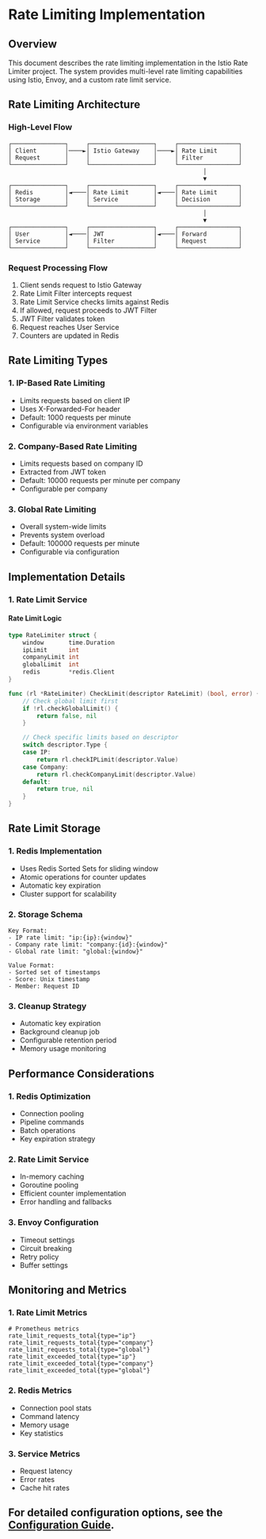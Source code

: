 # Rate Limiting Implementation

## Overview

This document describes the rate limiting implementation in the Istio Rate Limiter project. The system provides multi-level rate limiting capabilities using Istio, Envoy, and a custom rate limit service.

## Rate Limiting Architecture

### High-Level Flow
```
┌───────────────┐     ┌──────────────────┐     ┌─────────────────┐
│ Client        │────►│ Istio Gateway    │────►│ Rate Limit      │
│ Request       │     │                  │     │ Filter          │
└───────────────┘     └──────────────────┘     └─────────────────┘
                                                       │
                                                       ▼
┌───────────────┐     ┌──────────────────┐     ┌─────────────────┐
│ Redis         │◄────│ Rate Limit       │◄────│ Rate Limit      │
│ Storage       │     │ Service          │     │ Decision        │
└───────────────┘     └──────────────────┘     └─────────────────┘
                                                       │
                                                       ▼
┌───────────────┐     ┌──────────────────┐     ┌─────────────────┐
│ User          │◄────│ JWT              │◄────│ Forward         │
│ Service       │     │ Filter           │     │ Request         │
└───────────────┘     └──────────────────┘     └─────────────────┘
```

### Request Processing Flow
1. Client sends request to Istio Gateway
2. Rate Limit Filter intercepts request
3. Rate Limit Service checks limits against Redis
4. If allowed, request proceeds to JWT Filter
5. JWT Filter validates token
6. Request reaches User Service
7. Counters are updated in Redis

## Rate Limiting Types

### 1. IP-Based Rate Limiting
- Limits requests based on client IP
- Uses X-Forwarded-For header
- Default: 1000 requests per minute
- Configurable via environment variables

### 2. Company-Based Rate Limiting
- Limits requests based on company ID
- Extracted from JWT token
- Default: 10000 requests per minute per company
- Configurable per company

### 3. Global Rate Limiting
- Overall system-wide limits
- Prevents system overload
- Default: 100000 requests per minute
- Configurable via configuration

## Implementation Details

### 1. Rate Limit Service

#### Rate Limit Logic
```go
type RateLimiter struct {
    window       time.Duration
    ipLimit      int
    companyLimit int
    globalLimit  int
    redis        *redis.Client
}

func (rl *RateLimiter) CheckLimit(descriptor RateLimit) (bool, error) {
    // Check global limit first
    if !rl.checkGlobalLimit() {
        return false, nil
    }

    // Check specific limits based on descriptor
    switch descriptor.Type {
    case IP:
        return rl.checkIPLimit(descriptor.Value)
    case Company:
        return rl.checkCompanyLimit(descriptor.Value)
    default:
        return true, nil
    }
}
```

## Rate Limit Storage

### 1. Redis Implementation
- Uses Redis Sorted Sets for sliding window
- Atomic operations for counter updates
- Automatic key expiration
- Cluster support for scalability

### 2. Storage Schema
```
Key Format:
- IP rate limit: "ip:{ip}:{window}"
- Company rate limit: "company:{id}:{window}"
- Global rate limit: "global:{window}"

Value Format:
- Sorted set of timestamps
- Score: Unix timestamp
- Member: Request ID
```

### 3. Cleanup Strategy
- Automatic key expiration
- Background cleanup job
- Configurable retention period
- Memory usage monitoring

## Performance Considerations

### 1. Redis Optimization
- Connection pooling
- Pipeline commands
- Batch operations
- Key expiration strategy

### 2. Rate Limit Service
- In-memory caching
- Goroutine pooling
- Efficient counter implementation
- Error handling and fallbacks

### 3. Envoy Configuration
- Timeout settings
- Circuit breaking
- Retry policy
- Buffer settings

## Monitoring and Metrics

### 1. Rate Limit Metrics
```
# Prometheus metrics
rate_limit_requests_total{type="ip"} 
rate_limit_requests_total{type="company"}
rate_limit_requests_total{type="global"}
rate_limit_exceeded_total{type="ip"}
rate_limit_exceeded_total{type="company"}
rate_limit_exceeded_total{type="global"}
```

### 2. Redis Metrics
- Connection pool stats
- Command latency
- Memory usage
- Key statistics

### 3. Service Metrics
- Request latency
- Error rates
- Cache hit rates

## For detailed configuration options, see the [Configuration Guide](05-configuration.md). 